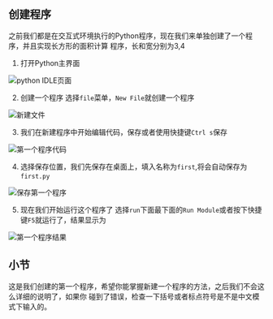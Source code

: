 ## 创建程序
之前我们都是在交互式环境执行的Python程序，现在我们来单独创建了一个程序，并且实现长方形的面积计算
程序，长和宽分别为3,4

1. 打开Python主界面

![python IDLE页面](/image/2/python主页面.png)

2. 创建一个程序
选择`file`菜单，`New File`就创建一个程序

![新建文件](/image/2/新文件.png)

3. 我们在新建程序中开始编辑代码，保存或者使用快捷键`Ctrl s`保存

![第一个程序代码](/image/2/第一个程序代码.png)

4. 选择保存位置，我们先保存在桌面上，填入名称为`first`,将会自动保存为`first.py`

![保存第一个程序](/image/2/save_first.png)

5. 现在我们开始运行这个程序了
选择`run`下面最下面的`Run Module`或者按下快捷键`F5`就运行了，结果显示为

![第一个程序结果](/image/2/结果为.png)

## 小节
这是我们创建的第一个程序，希望你能掌握新建一个程序的方法，之后我们不会这么详细的说明了，如果你
碰到了错误，检查一下括号或者标点符号是不是中文模式下输入的。
